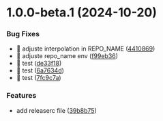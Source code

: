 # 1.0.0-beta.1 (2024-10-20)


### Bug Fixes

* :bug: adjuste interpolation in REPO_NAME ([4410869](https://github.com/comercialweber/app/commit/44108692c9f63805264d651bb331290396368554))
* :bug: adjuste repo_name env ([f99eb36](https://github.com/comercialweber/app/commit/f99eb36ee33bfbf4b6d2f4c184cb214cf62496b5))
* :bug: test ([de33f18](https://github.com/comercialweber/app/commit/de33f184bb2fe360f47e8ac0de85fc5bdd5b8fa9))
* :bug: test ([6a7634d](https://github.com/comercialweber/app/commit/6a7634d41505bc27c5621be0637d7c42f0b87cff))
* :bug: test ([7fc9c7a](https://github.com/comercialweber/app/commit/7fc9c7aa4d82a8216142cf4ddcb940609baaac7b))


### Features

* add releaserc file ([39b8b75](https://github.com/comercialweber/app/commit/39b8b7545c6f51b9bc951abee5811a825791a8d6))
